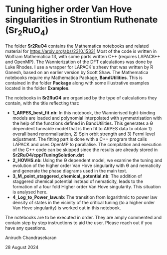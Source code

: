 # Tuning higher order Van Hove singularities in Strontium Ruthenate (Sr<sub>2</sub>RuO<sub>4</sub>)
The folder **Sr2RuO4** contains the Mathematica notebooks and related material for https://arxiv.org/abs/2310.15331
Most of the code is written in Wolfram Mathematica 13, with some parts written C++ (requires LAPACK++ and OpenMP).
The Wannierization of the DFT calculations was done by Luke Rhodes. I use a wrapper for LAPACK's zheev that was written by R Ganesh, based on an earlier version by Scott Shaw. The Mathematica notebooks require my Mathematica Package, **BandUtilities**. This is contained in the folder **Package** along with some illustrative examples located in the folder **Examples**. 

The notebooks in **Sr2RuO4** are organised by the type of calculations they contain, with the title reflecting that:
- **1_ARPES_best_fit.nb**: 
In this notebook, the Wannierised tight-binding models are loaded and polynomial interpolated with symmetrisation with the help of the functions defined in BandUtilities. This generates a ϴ dependent tuneable model that is then fit to ARPES data to obtain 1) overall band renormalisation, 2) Spin orbit strength and 3) Fermi level adjustment. The fitting part is done with a C++ program that calls LAPACK and uses OpenMP to parallalise. The compilation and execution of the C++ code can be skipped since the results are already stored in **Sr2RuO4/cpp/TuningSolution.dat**
- **2_HOVHS.nb**:
Using the ϴ dependent model, we examine the tuning and evolution of the higher order Van Hove singularity with ϴ and nematicity and generate the phase diagrams used in the main text.
- **3_M_point_staggered_chemical_potential.nb**: 
The addition of staggered chemical potential instead of nematicity, leads to the formation of a four fold Higher order Van Hove singularity. This situation is analysed here.
- **4_Log_to_Power_law.nb**:
The transition from logarithmic to power law density of states in the vicinity of the critical tuning (to a higher order Van Hove singularity) is worked out in this notebook.

The notebooks are to be executed in order. They are amply commented and contain step by step instructions to aid the user. Please reach out if you have any questions.

Anirudh Chandrasekaran

28 August 2024
